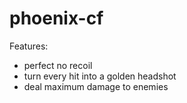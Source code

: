 # phoenix-cf

Features:
- perfect no recoil
- turn every hit into a golden headshot
- deal maximum damage to enemies